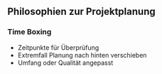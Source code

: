 ## Philosophien zur Projektplanung

### Time Boxing
- Zeitpunkte für Überprüfung
- Extremfall Planung nach hinten verschieben
- Umfang oder Qualität angepasst

